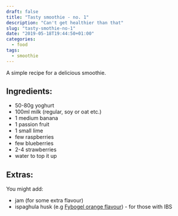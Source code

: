 ```yaml
---
draft: false
title: "Tasty smoothie - no. 1"
description: "Can't get healthier than that"
slug: "tasty-smothie-no-1"
date: "2019-05-18T19:44:50+01:00"
categories:
  - food
tags:
  - smoothie
---
```

A simple recipe for a delicious smoothie.

## Ingredients:

* 50-80g yoghurt
* 100ml milk (regular, soy or oat etc.)
* 1 medium banana
* 1 passion fruit
* 1 small lime
* few raspberries
* few blueberries
* 2-4 strawberries
* water to top it up


## Extras:

You might add:

* jam (for some extra flavour)
* ispaghula husk (e.g [Fybogel orange flavour](https://www.boots.com/fybogel-hi-fibre-orange-30-sachets-10052725)) - for those with IBS

